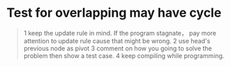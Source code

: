 # Test for overlapping may have cycle
>  1 keep the update rule in mind. If the program stagnate， pay more attention to update rule cause that might be wrong.
>  2 use head's previous node as pivot
>  3 comment on how you going to solve the problem then show a test case. 
>  4 keep compiling while programming.
